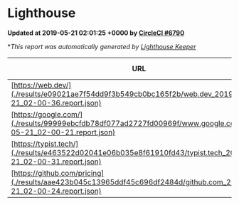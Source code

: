 
# Lighthouse

**Updated at 2019-05-21 02:01:25 +0000 by [CircleCI #6790](https://circleci.com/gh/ItinerisLtd/lighthouse-keeper-example/6790)**

**This report was automatically generated by [Lighthouse Keeper](https://github.com/itinerisltd/lighthouse-keeper)*

| URL | Performance | Accessibility | Best Practices | SEO | PWA | Updated At |
| --- | --- | --- | --- | --- | --- | --- |
| [https://web.dev/](./results/e09021ae7f54dd9f3b549cb0bc165f2b/web.dev_2019-05-21_02-00-36.report.json) | 0.9 | 0.9 | 1 | 0.96 | 1 | 2019-05-21T02:00:36.448Z |
| [https://google.com/](./results/99999ebcfdb78df077ad2727fd00969f/www.google.com_2019-05-21_02-00-21.report.json) | 0.95 | 0.86 | 0.93 | 0.83 | 0.56 | 2019-05-21T02:00:21.971Z |
| [https://typist.tech/](./results/e463522d02041e06b035e8f61910fd43/typist.tech_2019-05-21_02-00-31.report.json) | 1 |  |  |  |  | 2019-05-21T02:00:31.036Z |
| [https://github.com/pricing](./results/aae423b045c13965ddf45c696df2484d/github.com_2019-05-21_02-00-24.report.json) | 0.83 | 0.93 | 0.93 | 0.92 | 0.56 | 2019-05-21T02:00:24.456Z |
